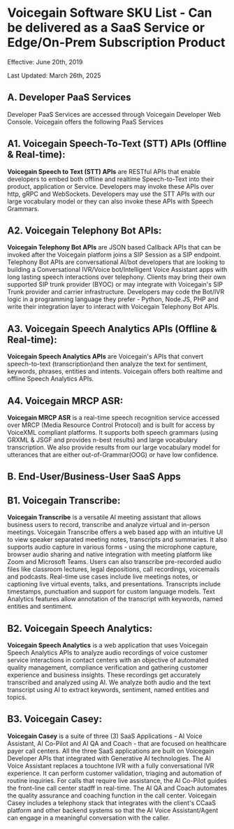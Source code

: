 
# Voicegain Software SKU List - Can be delivered as a SaaS Service or Edge/On-Prem Subscription Product
Effective: June 20th, 2019

Last Updated: March 26th, 2025

## A. Developer PaaS Services
Developer PaaS Services are accessed through Voicegain Developer Web Console. Voicegain offers the following PaaS Services

## A1. Voicegain Speech-To-Text (STT) APIs (Offline & Real-time):
**Voicegain  Speech to Text (STT) APIs** are RESTful APIs that enable developers to embed both offline and realtime Speech-to-Text into their product, application 
or Service. Developers may invoke these APIs over http, gRPC and WebSockets. Developers may use the STT APIs with our large vocabulary model or 
they can also invoke these APIs with Speech Grammars. 

## A2. Voicegain Telephony Bot APIs: 
**Voicegain Telephony Bot APIs** are JSON based Callback APIs that can be invoked after the Voicegain platform joins a SIP Session as a SIP endpoint. Telephony Bot APIs are conversational AI/bot developers that are looking to building a Conversational IVR/Voice bot/Intelligent Voice Assistant apps with long lasting speech interactions over telephony. Clients may bring their own supported SIP trunk provider (BYOC) or may integrate with Voicegain's SIP Trunk provider and carrier infrastructure. Developers may code the Bot/IVR  logic in a programming language they prefer - Python, Node.JS, PHP and write their integration layer to interact with Voicegain Telephony Bot APIs.

## A3. Voicegain Speech Analytics APIs (Offline & Real-time):
**Voicegain Speech Analytics APIs** are Voicegain's APIs that convert speech-to-text (transcription)and then analyze the text for sentiment, keywords, phrases, entities and intents. Voicegain offers both realtime and offline Speech Analytics APIs.

## A4. Voicegain MRCP ASR:
**Voicegain MRCP ASR** is a real-time speech recognition service accessed over MRCP (Media Resource Control Protocol) and is built for access by VoiceXML compliant platforms. It supports both speech grammars (using GRXML & JSGF and provides n-best results) and large vocabulary transcription. We also provide results from our large vocabulary model for utterances that are either out-of-Grammar(OOG) or have low confidence. 

## B. End-User/Business-User SaaS Apps

## B1. Voicegain Transcribe:
**Voicegain Transcribe** is a versatile AI meeting assistant that allows business users to record, transcribe and analyze virtual and in-person meetings. Voicegain Transcribe offers a web based app with an intuitive UI to view speaker separated meeting notes, transcripts and summaries. It also supports audio capture in various forms - using the microphone capture, browser audio sharing and native integration with meeting platform like Zoom and Microsoft Teams. Users can also transcribe pre-recorded audio files like classroom lectures, legal depositions, call recordings, voicemails and podcasts. Real-time use cases include live meetings notes, or captioning live virtual events, talks, and presentations. Transcripts include timestamps, punctuation and support for custom language models. Text Analytics features allow annotation of the transcript with keywords, named entities and sentiment.

## B2. Voicegain Speech Analytics:
**Voicegain Speech Analytics** is a web application that uses Voicegain Speech Analytics APIs to analyze audio recordings of voice customer service interactions in contact centers with an objective of automated quality management, compliance verification and gathering customer experience and business insights. These recordings get accurately transcribed and analyzed using AI. We analyze both audio and the text transcript using AI to extract keywords, sentiment, named entities and topics. 

## B3. Voicegain Casey:
**Voicegain Casey** is a suite of three (3) SaaS Applications - AI Voice Assistant, AI Co-Pilot and AI QA and Coach - that are focused on healthcare payer call centers. All the three SaaS applications are built on Voicegain Developer APIs that integrated with Generative AI technologies. The AI Voice Assistant replaces a touchtone IVR with a fully conversational IVR experience. It can perform customer validation, triaging and automation of routine inquiries. For calls that require live assistance, the AI Co-Pilot guides the front-line call center stadff in real-time. The AI QA and Coach automates the quality assurance and coaching function in the call center. Voicegain Casey includes a telephony stack that integrates with the client's CCaaS platform and other backend systems so that the AI Voice Assistant/Agent can engage in a meaningful conversation with the caller.
